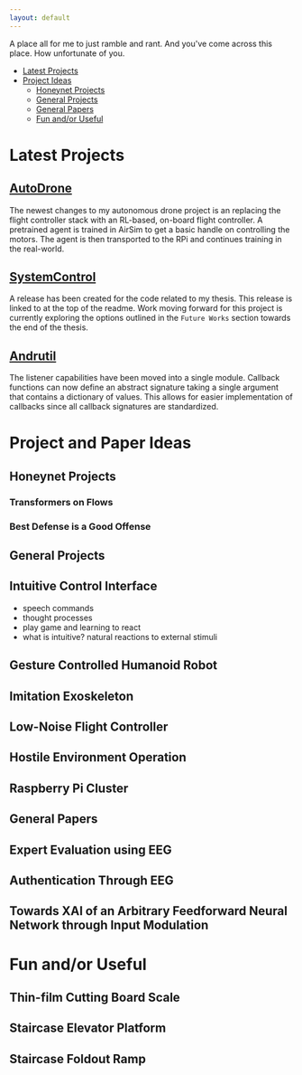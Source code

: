 ```yaml
---
layout: default
---
```


A place all for me to just ramble and rant. And you've come across this place. How unfortunate of you.

- [Latest Projects](#latest-projects)
- [Project Ideas](#project-and-paper-ideas)
  - [Honeynet Projects](#honeynet-projects)
  - [General Projects](#general-projects)
  - [General Papers](#general-papers)
  - [Fun and/or Useful](#fun-andor-useful)

# Latest Projects

## [AutoDrone](https://github.com/Adrang/AutoDrone)

The newest changes to my autonomous drone project is an replacing the flight controller stack with an RL-based, on-board flight controller. A pretrained agent is trained in AirSim to get a basic handle on controlling the motors. The agent is then transported to the RPi and continues training in the real-world.

## [SystemControl](https://github.com/Adrang/SystemControl)

A release has been created for the code related to my thesis. This release is linked to at the top of the readme. Work moving forward for this project is currently exploring the options outlined in the `Future Works` section towards the end of the thesis. 

## [Andrutil](https://github.com/Adrang/Andrutil)

The listener capabilities have been moved into a single module. Callback functions can now define an abstract signature taking a single argument that contains a dictionary of values. This allows for easier implementation of callbacks since all callback signatures are standardized.

# Project and Paper Ideas

## Honeynet Projects

### Transformers on Flows
### Best Defense is a Good Offense

## General Projects

## Intuitive Control Interface

- speech commands
- thought processes
- play game and learning to react
- what is intuitive? natural reactions to external stimuli

## Gesture Controlled Humanoid Robot
## Imitation Exoskeleton
## Low-Noise Flight Controller
## Hostile Environment Operation
## Raspberry Pi Cluster

## General Papers

## Expert Evaluation using EEG
## Authentication Through EEG
## Towards XAI of an Arbitrary Feedforward Neural Network through Input Modulation

# Fun and/or Useful

## Thin-film Cutting Board Scale
## Staircase Elevator Platform
## Staircase Foldout Ramp
